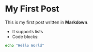 # My First Post

This is my first post written in **Markdown**.

- It supports lists
- Code blocks:
```bash
echo "Hello World"
```